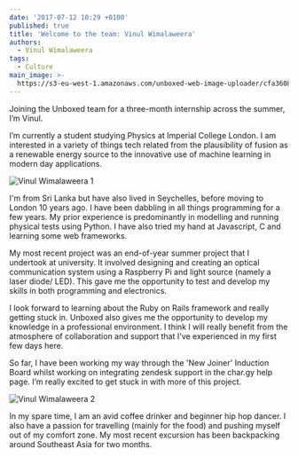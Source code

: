 ```yaml
---
date: '2017-07-12 10:29 +0100'
published: true
title: 'Welcome to the team: Vinul Wimalaweera'
authors:
  - Vinul Wimalaweera
tags:
  - Culture
main_image: >-
  https://s3-eu-west-1.amazonaws.com/unboxed-web-image-uploader/cfa3608dba9e4b4d26275957e451e449.png
---
```

Joining the Unboxed team for a three-month internship across the summer, I’m Vinul.<br/>

I’m currently a student studying Physics at Imperial College London. I am interested in a variety of things tech related from the plausibility of fusion as a renewable energy source to the innovative use of machine learning in modern day applications.<br/>

![Vinul Wimalaweera 1](https://s3-eu-west-1.amazonaws.com/unboxed-web-image-uploader/5293f5fa46718289f39d37f633e8f3ed.png)

I'm from Sri Lanka but have also lived in Seychelles, before moving to London 10 years ago. I have been dabbling in all things programming for a few years. My prior experience is predominantly in modelling and running physical tests using Python. I have also tried my hand at Javascript, C and learning some web frameworks.<br/>

My most recent project was an end-of-year summer project that I undertook at university. It involved designing and creating an optical communication system using a Raspberry Pi and light source (namely a laser diode/ LED). This gave me the opportunity to test and develop my skills in both programming and electronics.<br/>

I look forward to learning about the Ruby on Rails framework and really getting stuck in. Unboxed also gives me the opportunity to develop my knowledge in a professional environment. I think I will really benefit from the atmosphere of collaboration and support that I've experienced in my first few days here.<br/>

So far, I have been working my way through the 'New Joiner' Induction Board whilst working on integrating zendesk support in the char.gy help page. I’m really excited to get stuck in with more of this project.<br/>

![Vinul Wimalaweera 2](https://s3-eu-west-1.amazonaws.com/unboxed-web-image-uploader/47d955f27598438e149469fe2fefe5dd.png)

In my spare time, I am an avid coffee drinker and beginner hip hop dancer. I also have a passion for travelling (mainly for the food) and pushing myself out of my comfort zone. My most recent excursion has been backpacking around Southeast Asia for two months.
